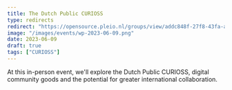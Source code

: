 ```yaml
---
title: The Dutch Public CURIOSS
type: redirects
redirect: "https://opensource.pleio.nl/groups/view/addc848f-27f8-43fa-ae68-8b8d9e4f2533/CURIOSS-kennisnetwerk-voor-publieke-organisaties/events/view/242e1544-d1df-49fa-962a-7a0703647777/CURIOSS-kennisnetwerk-open-source-software-en-het-fenomeen-CURIOSSs"
image: "/images/events/wp-2023-06-09.png"
date: 2023-06-09
draft: true
tags: ["CURIOSS"]
---
```


At this in-person event, we'll explore the Dutch Public CURIOSS, digital community goods and the potential for greater international collaboration.

